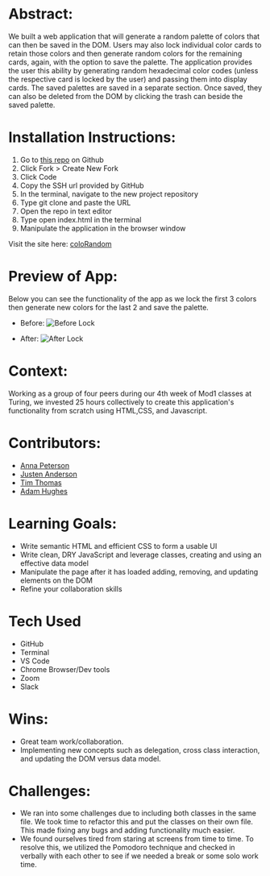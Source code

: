 # Abstract:
We built a web application that will generate a random palette of colors that can then be saved in the DOM.  Users may also lock individual color cards to retain those colors and then generate random colors for the remaining cards, again, with the option to save the palette. The application provides the user this ability by generating random hexadecimal color codes (unless the respective card is locked by the user) and passing them into display cards. The saved palettes are saved in a separate section. Once saved, they can also be deleted from the DOM by clicking the trash can beside the saved palette.

# Installation Instructions:
1. Go to [this repo](https://github.com/ajh0050/coloRandom) on Github
2. Click Fork > Create New Fork
3. Click Code
4. Copy the SSH url provided by GitHub
5. In the terminal, navigate to the new project repository
6. Type git clone and paste the URL
7. Open the repo in text editor
8. Type open index.html in the terminal
9. Manipulate the application in the browser window

Visit the site here: [coloRandom](https://annapete.github.io/coloRandom/)
# Preview of App:
Below you can see the functionality of the app as we lock the first 3 colors then generate new colors for the last 2 and save the palette. 
- Before:
![Before Lock](https://user-images.githubusercontent.com/36003417/191110214-0da66146-f9c0-42cd-b39e-82ce2d3a77eb.png)


- After:
![After Lock](https://user-images.githubusercontent.com/36003417/191110286-16d5ea17-bde6-4b50-bbcb-9b66aa1ae5b4.png)

# Context:
Working as a group of four peers during our 4th week of Mod1 classes at Turing, we invested 25 hours collectively to create this application's functionality from scratch using HTML,CSS, and Javascript.

# Contributors:
- [Anna Peterson](https://github.com/annapete)
- [Justen Anderson](https://github.com/justenanderson-commits)
- [Tim Thomas](https://github.com/nalito223)
- [Adam Hughes](https://github.com/ajh0050)

# Learning Goals:
- Write semantic HTML and efficient CSS to form a usable UI
- Write clean, DRY JavaScript and leverage classes, creating and using an effective data model
- Manipulate the page after it has loaded adding, removing, and updating elements on the DOM
- Refine your collaboration skills

# Tech Used
- GitHub
- Terminal
- VS Code
- Chrome Browser/Dev tools
- Zoom
- Slack

# Wins:
- Great team work/collaboration.
- Implementing new concepts such as delegation, cross class interaction, and updating the DOM versus data model.

# Challenges:
- We ran into some challenges due to including both classes in the same file. We took time  to refactor this and put the classes on their own file. This made fixing any bugs and adding functionality much easier.
- We found ourselves tired from staring at screens from time to time. To resolve this, we utilized the Pomodoro technique and checked in verbally with each other to see if we needed a break or some solo work time.
